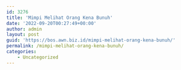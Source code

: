 ```yaml
---
id: 3276
title: 'Mimpi Melihat Orang Kena Bunuh'
date: '2022-09-20T00:27:49+00:00'
author: admin
layout: post
guid: 'https://bos.awn.biz.id/mimpi-melihat-orang-kena-bunuh/'
permalink: /mimpi-melihat-orang-kena-bunuh/
categories:
    - Uncategorized
---
```


